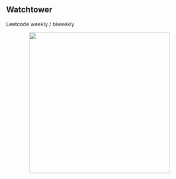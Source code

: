 ## Watchtower

Leetcode weekly / biweekly

<p align="center">
  <img src="https://cdnb.artstation.com/p/assets/images/images/025/446/767/large/william-jay-harris-firewatch-park-ranger.jpg?1585821998" width = '380px'/>
</p>
